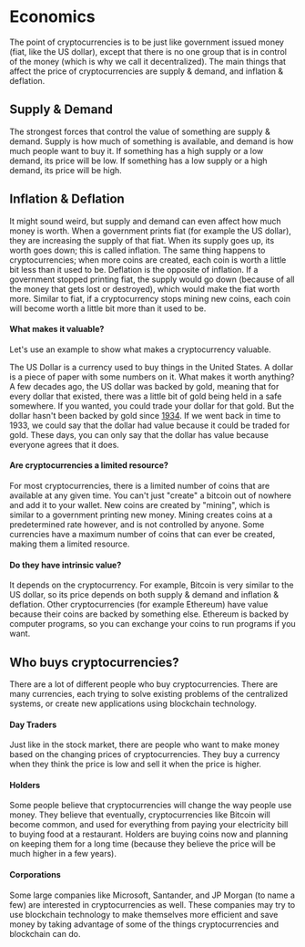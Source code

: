 # Economics
The point of cryptocurrencies is to be just like government issued money (fiat, like the US dollar), except that there is no one group that is in control of the money (which is why we call it decentralized). The main things that affect the price of cryptocurrencies are supply & demand, and inflation & deflation.

## Supply & Demand
The strongest forces that control the value of something are supply & demand. Supply is how much of something is available, and demand is how much people want to buy it. If something has a high supply or a low demand, its price will be low. If something has a low supply or a high demand, its price will be high.

## Inflation & Deflation
It might sound weird, but supply and demand can even affect how much money is worth. When a government prints fiat (for example the US dollar), they are increasing the supply of that fiat. When its supply goes up, its worth goes down; this is called inflation. The same thing happens to cryptocurrencies; when more coins are created, each coin is worth a little bit less than it used to be. Deflation is the opposite of inflation. If a government stopped printing fiat, the supply would go down (because of all the money that gets lost or destroyed), which would make the fiat worth more. Similar to fiat, if a cryptocurrency stops mining new coins, each coin will become worth a little bit more than it used to be.

#### What makes it valuable?
Let's use an example to show what makes a cryptocurrency valuable.

The US Dollar is a currency used to buy things in the United States. A dollar is a piece of paper with some numbers on it. What makes it worth anything? A few decades ago, the US dollar was backed by gold, meaning that for every dollar that existed, there was a little bit of gold being held in a safe somewhere. If you wanted, you could trade your dollar for that gold. But the dollar hasn't been backed by gold since [1934](https://www.federalreserve.gov/faqs/currency_12770.htm). If we went back in time to 1933, we could say that the dollar had value because it could be traded for gold. These days, you can only say that the dollar has value because everyone agrees that it does.

#### Are cryptocurrencies a limited resource?
For most cryptocurrencies, there is a limited number of coins that are available at any given time. You can't just "create" a bitcoin out of nowhere and add it to your wallet. New coins are created by "mining", which is similar to a government printing new money. Mining creates coins at a predetermined rate however, and is not controlled by anyone. Some currencies have a maximum number of coins that can ever be created, making them a limited resource.

#### Do they have intrinsic value?
It depends on the cryptocurrency. For example, Bitcoin is very similar to the US dollar, so its price depends on both supply & demand and inflation & deflation. Other cryptocurrencies (for example Ethereum) have value because their coins are backed by something else. Ethereum is backed by computer programs, so you can exchange your coins to run programs if you want.

## Who buys cryptocurrencies?
There are a lot of different people who buy cryptocurrencies. There are many currencies, each trying to solve existing problems of the centralized systems, or create new applications using blockchain technology.

#### Day Traders
Just like in the stock market, there are people who want to make money based on the changing prices of cryptocurrencies. They buy a currency when they think the price is low and sell it when the price is higher.

#### Holders
Some people believe that cryptocurrencies will change the way people use money. They believe that eventually, cryptocurrencies like Bitcoin will become common, and used for everything from paying your electricity bill to buying food at a restaurant. Holders are buying coins now and planning on keeping them for a long time (because they believe the price will be much higher in a few years).

#### Corporations
Some large companies like Microsoft, Santander, and JP Morgan (to name a few) are interested in cryptocurrencies as well. These companies may try to use blockchain technology to make themselves more efficient and save money by taking advantage of some of the things cryptocurrencies and blockchain can do.
